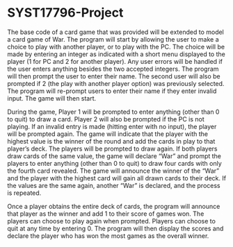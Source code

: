 # SYST17796-Project

The base code of a card game that was provided will be extended to model a card game of War. The program will start by allowing the user to make a choice to play with another player, or to play with the PC. The choice will be made by entering an integer as indicated with a short menu displayed to the player (1 for PC and 2 for another player). Any user errors will be handled if the user enters anything besides the two accepted integers. The program will then prompt the user to enter their name. The second user will also be prompted if 2 (the play with another player option) was previously selected. The program will re-prompt users to enter their name if they enter invalid input. The game will then start. 

During the game, Player 1 will be prompted to enter anything (other than 0 to quit) to draw a card. Player 2 will also be prompted if the PC is not playing. If an invalid entry is made (hitting enter with no input), the player will be prompted again. The game will indicate that the player with the highest value is the winner of the round and add the cards in play to that player’s deck. The players will be prompted to draw again. If both players draw cards of the same value, the game will declare “War” and prompt the players to enter anything (other than 0 to quit) to draw four cards with only the fourth card revealed. The game will announce the winner of the “War” and the player with the highest card will gain all drawn cards to their deck. If the values are the same again, another “War” is declared, and the process is repeated. 

Once a player obtains the entire deck of cards, the program will announce that player as the winner and add 1 to their score of games won. The players can choose to play again when prompted. Players can choose to quit at any time by entering 0. The program will then display the scores and declare the player who has won the most games as the overall winner.  
